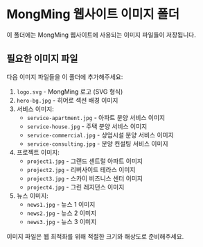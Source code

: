 # MongMing 웹사이트 이미지 폴더

이 폴더에는 MongMing 웹사이트에 사용되는 이미지 파일들이 저장됩니다.

## 필요한 이미지 파일

다음 이미지 파일들을 이 폴더에 추가해주세요:

1. `logo.svg` - MongMing 로고 (SVG 형식)
2. `hero-bg.jpg` - 히어로 섹션 배경 이미지
3. 서비스 이미지:
   - `service-apartment.jpg` - 아파트 분양 서비스 이미지
   - `service-house.jpg` - 주택 분양 서비스 이미지
   - `service-commercial.jpg` - 상업시설 분양 서비스 이미지
   - `service-consulting.jpg` - 분양 컨설팅 서비스 이미지
4. 프로젝트 이미지:
   - `project1.jpg` - 그랜드 센트럴 아파트 이미지
   - `project2.jpg` - 리버사이드 테라스 이미지
   - `project3.jpg` - 스카이 비즈니스 센터 이미지
   - `project4.jpg` - 그린 레지던스 이미지
5. 뉴스 이미지:
   - `news1.jpg` - 뉴스 1 이미지
   - `news2.jpg` - 뉴스 2 이미지
   - `news3.jpg` - 뉴스 3 이미지

이미지 파일은 웹 최적화를 위해 적절한 크기와 해상도로 준비해주세요.
